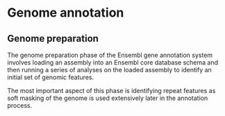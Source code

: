 # Genome annotation

## Genome preparation

The genome preparation phase of the Ensembl gene annotation system involves loading an assembly into an Ensembl core database schema and then running a series of analyses on the loaded assembly to identify an initial set of genomic features.

The most important aspect of this phase is identifying repeat features as soft masking of the genome is used extensively later in the annotation process.
